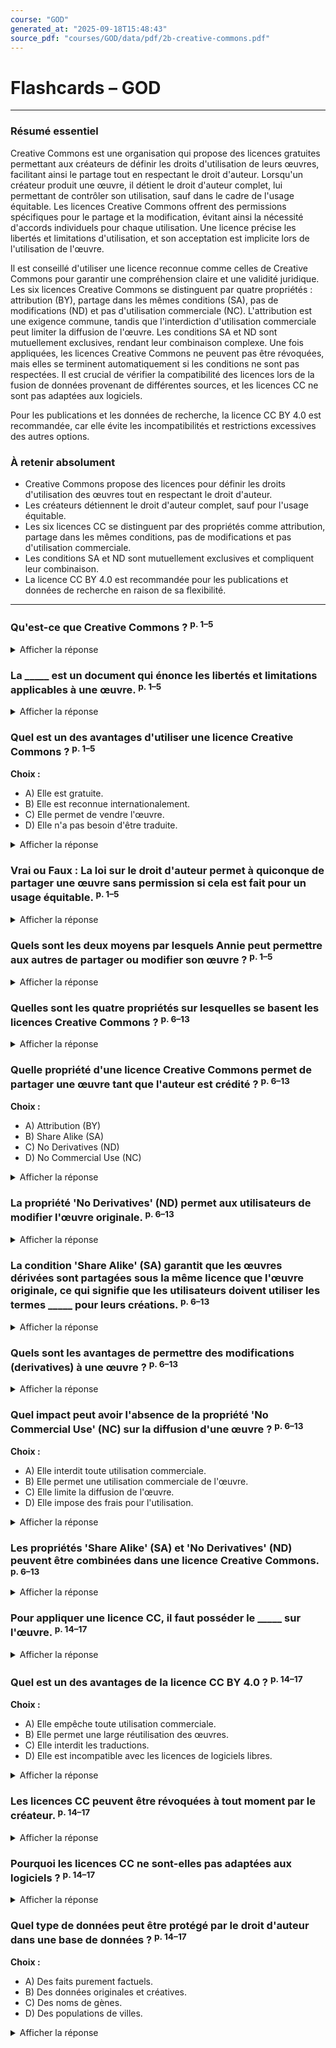 ```yaml
---
course: "GOD"
generated_at: "2025-09-18T15:48:43"
source_pdf: "courses/GOD/data/pdf/2b-creative-commons.pdf"
---
```


# Flashcards – GOD

---
### Résumé essentiel

Creative Commons est une organisation qui propose des licences gratuites permettant aux créateurs de définir les droits d'utilisation de leurs œuvres, facilitant ainsi le partage tout en respectant le droit d'auteur. Lorsqu'un créateur produit une œuvre, il détient le droit d'auteur complet, lui permettant de contrôler son utilisation, sauf dans le cadre de l'usage équitable. Les licences Creative Commons offrent des permissions spécifiques pour le partage et la modification, évitant ainsi la nécessité d'accords individuels pour chaque utilisation. Une licence précise les libertés et limitations d'utilisation, et son acceptation est implicite lors de l'utilisation de l'œuvre.

Il est conseillé d'utiliser une licence reconnue comme celles de Creative Commons pour garantir une compréhension claire et une validité juridique. Les six licences Creative Commons se distinguent par quatre propriétés : attribution (BY), partage dans les mêmes conditions (SA), pas de modifications (ND) et pas d'utilisation commerciale (NC). L'attribution est une exigence commune, tandis que l'interdiction d'utilisation commerciale peut limiter la diffusion de l'œuvre. Les conditions SA et ND sont mutuellement exclusives, rendant leur combinaison complexe. Une fois appliquées, les licences Creative Commons ne peuvent pas être révoquées, mais elles se terminent automatiquement si les conditions ne sont pas respectées. Il est crucial de vérifier la compatibilité des licences lors de la fusion de données provenant de différentes sources, et les licences CC ne sont pas adaptées aux logiciels.

Pour les publications et les données de recherche, la licence CC BY 4.0 est recommandée, car elle évite les incompatibilités et restrictions excessives des autres options.

### À retenir absolument
- Creative Commons propose des licences pour définir les droits d'utilisation des œuvres tout en respectant le droit d'auteur.
- Les créateurs détiennent le droit d'auteur complet, sauf pour l'usage équitable.
- Les six licences CC se distinguent par des propriétés comme attribution, partage dans les mêmes conditions, pas de modifications et pas d'utilisation commerciale.
- Les conditions SA et ND sont mutuellement exclusives et compliquent leur combinaison.
- La licence CC BY 4.0 est recommandée pour les publications et données de recherche en raison de sa flexibilité.

---

<!-- QID:6b0e7e73c0f0 -->
### Qu'est-ce que Creative Commons ?  <sup>p. 1–5</sup>

<details>
<summary>Afficher la réponse</summary>

**Réponse :** Creative Commons est une organisation qui propose une collection de licences gratuites permettant aux créateurs de définir comment leur œuvre peut être utilisée par d'autres.

**Pourquoi :** Cela permet aux créateurs de partager leurs œuvres tout en conservant certains droits, facilitant ainsi la diffusion et l'utilisation des créations.

**Source :** `courses/GOD/data/pdf/2b-creative-commons.pdf#p=1-5`

</details>

<!-- QID:f6f943c8594e -->
### La _____ est un document qui énonce les libertés et limitations applicables à une œuvre.  <sup>p. 1–5</sup>

<details>
<summary>Afficher la réponse</summary>

**Réponse :** licence

**Pourquoi :** Comprendre le rôle de la licence est essentiel pour savoir comment une œuvre peut être utilisée légalement par d'autres.

**Source :** `courses/GOD/data/pdf/2b-creative-commons.pdf#p=1-5`

</details>

<!-- QID:a2adfc6bd4a8 -->
### Quel est un des avantages d'utiliser une licence Creative Commons ?  <sup>p. 1–5</sup>

**Choix :**

- A) Elle est gratuite.
- B) Elle est reconnue internationalement.
- C) Elle permet de vendre l'œuvre.
- D) Elle n'a pas besoin d'être traduite.

<details>
<summary>Afficher la réponse</summary>

**Réponse :** B

**Pourquoi :** Les licences Creative Commons sont conçues pour fonctionner dans de nombreux systèmes juridiques, ce qui facilite leur adoption à l'échelle mondiale.

**Source :** `courses/GOD/data/pdf/2b-creative-commons.pdf#p=1-5`

</details>

<!-- QID:7920f391c55c -->
### Vrai ou Faux : La loi sur le droit d'auteur permet à quiconque de partager une œuvre sans permission si cela est fait pour un usage équitable.  <sup>p. 1–5</sup>

<details>
<summary>Afficher la réponse</summary>

**Réponse :** Vrai

**Pourquoi :** La notion d'usage équitable permet certaines exceptions au droit d'auteur, comme les citations ou l'enseignement, sans nécessiter l'autorisation du créateur.

**Source :** `courses/GOD/data/pdf/2b-creative-commons.pdf#p=1-5`

</details>

<!-- QID:01842db0570e -->
### Quels sont les deux moyens par lesquels Annie peut permettre aux autres de partager ou modifier son œuvre ?  <sup>p. 1–5</sup>

<details>
<summary>Afficher la réponse</summary>

**Réponse :** 1. Donner des permissions individuelles. 2. Sélectionner une licence existante, comme celles de Creative Commons.

**Pourquoi :** Ces options offrent à Annie la flexibilité de contrôler l'utilisation de son travail tout en facilitant le partage.

**Source :** `courses/GOD/data/pdf/2b-creative-commons.pdf#p=1-5`

</details>

<!-- QID:41bb7eca844e -->
### Quelles sont les quatre propriétés sur lesquelles se basent les licences Creative Commons ?  <sup>p. 6–13</sup>

<details>
<summary>Afficher la réponse</summary>

**Réponse :** Attribution (BY), Share Alike (SA), No Derivatives (ND), No Commercial Use (NC).

**Pourquoi :** Ces propriétés définissent comment une œuvre peut être utilisée, partagée et modifiée par d'autres.

**Source :** `courses/GOD/data/pdf/2b-creative-commons.pdf#p=6-13`

</details>

<!-- QID:92a1b714c0fc -->
### Quelle propriété d'une licence Creative Commons permet de partager une œuvre tant que l'auteur est crédité ?  <sup>p. 6–13</sup>

**Choix :**

- A) Attribution (BY)
- B) Share Alike (SA)
- C) No Derivatives (ND)
- D) No Commercial Use (NC)

<details>
<summary>Afficher la réponse</summary>

**Réponse :** A

**Pourquoi :** L'attribution est une exigence fondamentale de toutes les licences Creative Commons, garantissant que l'auteur original est reconnu.

**Source :** `courses/GOD/data/pdf/2b-creative-commons.pdf#p=6-13`

</details>

<!-- QID:7e4967df0801 -->
### La propriété 'No Derivatives' (ND) permet aux utilisateurs de modifier l'œuvre originale.  <sup>p. 6–13</sup>

<details>
<summary>Afficher la réponse</summary>

**Réponse :** Faux

**Pourquoi :** La propriété 'No Derivatives' interdit toute modification de l'œuvre originale, mais permet la redistribution de copies.

**Source :** `courses/GOD/data/pdf/2b-creative-commons.pdf#p=6-13`

</details>

<!-- QID:deabd3525dbd -->
### La condition 'Share Alike' (SA) garantit que les œuvres dérivées sont partagées sous la même licence que l'œuvre originale, ce qui signifie que les utilisateurs doivent utiliser les termes _____ pour leurs créations.  <sup>p. 6–13</sup>

<details>
<summary>Afficher la réponse</summary>

**Réponse :** identiques

**Pourquoi :** Cela permet de préserver les conditions de partage initiales de l'œuvre originale à travers les dérivés.

**Source :** `courses/GOD/data/pdf/2b-creative-commons.pdf#p=6-13`

</details>

<!-- QID:25c8ebfa4628 -->
### Quels sont les avantages de permettre des modifications (derivatives) à une œuvre ?  <sup>p. 6–13</sup>

<details>
<summary>Afficher la réponse</summary>

**Réponse :** Cela peut encourager la créativité et l'innovation, permettant à d'autres de créer des œuvres dérivées intéressantes et utiles.

**Pourquoi :** Les modifications peuvent mener à des améliorations ou à des interprétations nouvelles qui enrichissent le domaine créatif.

**Source :** `courses/GOD/data/pdf/2b-creative-commons.pdf#p=6-13`

</details>

<!-- QID:5523b0f58849 -->
### Quel impact peut avoir l'absence de la propriété 'No Commercial Use' (NC) sur la diffusion d'une œuvre ?  <sup>p. 6–13</sup>

**Choix :**

- A) Elle interdit toute utilisation commerciale.
- B) Elle permet une utilisation commerciale de l'œuvre.
- C) Elle limite la diffusion de l'œuvre.
- D) Elle impose des frais pour l'utilisation.

<details>
<summary>Afficher la réponse</summary>

**Réponse :** B

**Pourquoi :** Sans la propriété NC, d'autres peuvent utiliser l'œuvre à des fins commerciales, ce qui peut accroître sa diffusion.

**Source :** `courses/GOD/data/pdf/2b-creative-commons.pdf#p=6-13`

</details>

<!-- QID:a9ffe156d9a3 -->
### Les propriétés 'Share Alike' (SA) et 'No Derivatives' (ND) peuvent être combinées dans une licence Creative Commons.  <sup>p. 6–13</sup>

<details>
<summary>Afficher la réponse</summary>

**Réponse :** Faux

**Pourquoi :** Les propriétés SA et ND sont mutuellement exclusives, car SA permet des modifications tandis que ND les interdit.

**Source :** `courses/GOD/data/pdf/2b-creative-commons.pdf#p=6-13`

</details>

<!-- QID:dcd4c908f411 -->
### Pour appliquer une licence CC, il faut posséder le _____ sur l'œuvre.  <sup>p. 14–17</sup>

<details>
<summary>Afficher la réponse</summary>

**Réponse :** droit d'auteur

**Pourquoi :** Sans la possession des droits d'auteur, il n'est pas possible de légalement appliquer une licence à une œuvre.

**Source :** `courses/GOD/data/pdf/2b-creative-commons.pdf#p=14-17`

</details>

<!-- QID:028ce5835324 -->
### Quel est un des avantages de la licence CC BY 4.0 ?  <sup>p. 14–17</sup>

**Choix :**

- A) Elle empêche toute utilisation commerciale.
- B) Elle permet une large réutilisation des œuvres.
- C) Elle interdit les traductions.
- D) Elle est incompatible avec les licences de logiciels libres.

<details>
<summary>Afficher la réponse</summary>

**Réponse :** B

**Pourquoi :** La licence CC BY 4.0 est conçue pour permettre aux utilisateurs de réutiliser les œuvres tant qu'ils attribuent correctement le créateur.

**Source :** `courses/GOD/data/pdf/2b-creative-commons.pdf#p=14-17`

</details>

<!-- QID:8179db01cf49 -->
### Les licences CC peuvent être révoquées à tout moment par le créateur.  <sup>p. 14–17</sup>

<details>
<summary>Afficher la réponse</summary>

**Réponse :** Faux

**Pourquoi :** Une fois qu'une licence CC est appliquée, elle ne peut pas être révoquée, ce qui garantit la sécurité juridique pour les utilisateurs.

**Source :** `courses/GOD/data/pdf/2b-creative-commons.pdf#p=14-17`

</details>

<!-- QID:5e4ea800c10a -->
### Pourquoi les licences CC ne sont-elles pas adaptées aux logiciels ?  <sup>p. 14–17</sup>

<details>
<summary>Afficher la réponse</summary>

**Réponse :** Les licences CC ne sont pas compatibles avec les licences de logiciels libres, comme la GPL, car elles ne couvrent pas les spécificités des logiciels.

**Pourquoi :** Les logiciels nécessitent des conditions spécifiques qui ne sont pas prises en compte par les licences CC, qui sont plutôt destinées aux œuvres créatives.

**Source :** `courses/GOD/data/pdf/2b-creative-commons.pdf#p=14-17`

</details>

<!-- QID:ec013dfff493 -->
### Quel type de données peut être protégé par le droit d'auteur dans une base de données ?  <sup>p. 14–17</sup>

**Choix :**

- A) Des faits purement factuels.
- B) Des données originales et créatives.
- C) Des noms de gènes.
- D) Des populations de villes.

<details>
<summary>Afficher la réponse</summary>

**Réponse :** B

**Pourquoi :** Seules les données qui présentent un certain niveau de créativité peuvent être protégées par le droit d'auteur, tandis que les faits ne le peuvent pas.

**Source :** `courses/GOD/data/pdf/2b-creative-commons.pdf#p=14-17`

</details>
